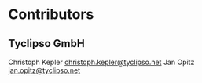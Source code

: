 # Contributors

## Tyclipso GmbH

Christoph Kepler <christoph.kepler@tyclipso.net>
Jan Opitz <jan.opitz@tyclipso.net>
